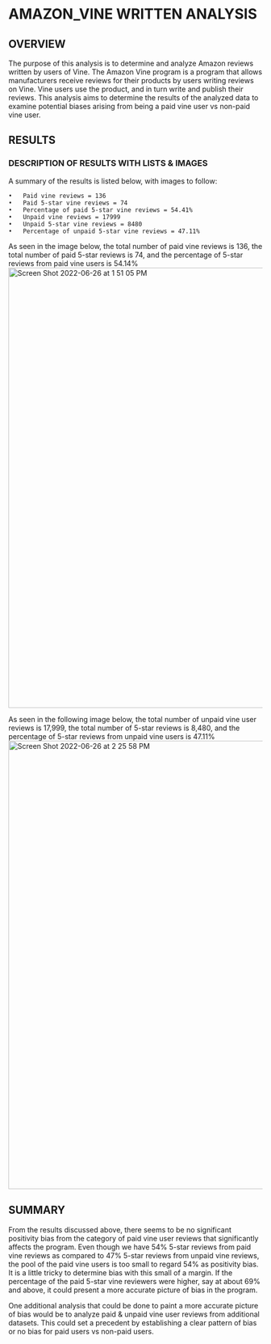 # AMAZON_VINE WRITTEN ANALYSIS

## OVERVIEW
The purpose of this analysis is to determine and analyze Amazon reviews written by users of Vine. The Amazon Vine program is a program that allows manufacturers receive reviews for their products by users writing reviews on Vine. Vine users use the product, and in turn write and publish their reviews. This analysis aims to determine the results of the analyzed data to examine potential biases arising from being a paid vine user vs non-paid vine user. 


## RESULTS
### DESCRIPTION OF RESULTS WITH LISTS & IMAGES
A summary of the results is listed below, with images to follow:

	•	Paid vine reviews = 136 
 	•	Paid 5-star vine reviews = 74
 	•	Percentage of paid 5-star vine reviews = 54.41%
 	•	Unpaid vine reviews = 17999 
 	•	Unpaid 5-star vine reviews = 8480
 	•	Percentage of unpaid 5-star vine reviews = 47.11%

As seen in the image below, the total number of paid vine reviews is 136, the total number of paid 5-star reviews is 74, and the percentage of 5-star reviews from paid vine users is 54.14%
<img width="871" alt="Screen Shot 2022-06-26 at 1 51 05 PM" src="https://user-images.githubusercontent.com/100884241/175828914-b6e39515-3ffb-431f-a30e-913b5180df30.png">

As seen in the following image below, the total number of unpaid vine user reviews is 17,999, the total number of 5-star reviews is 8,480, and the percentage of 5-star reviews from unpaid vine users is 47.11%
<img width="887" alt="Screen Shot 2022-06-26 at 2 25 58 PM" src="https://user-images.githubusercontent.com/100884241/175828935-1925d9d0-38ed-4644-822e-2ee1ba68e9f6.png">


## SUMMARY
From the results discussed above, there seems to be no significant positivity bias from the category of paid vine user reviews that significantly affects the program. Even though we have 54% 5-star reviews from paid vine reviews as compared to 47% 5-star reviews from unpaid vine reviews, the pool of the paid vine users is too small to regard 54% as positivity bias. It is a little tricky to determine bias with this small of a margin. If the percentage of the paid 5-star vine reviewers were higher, say at about 69% and above, it could present a more accurate picture of bias in the program.


One additional analysis that could be done to paint a more accurate picture of bias would be to analyze paid & unpaid vine user reviews from additional datasets. This could set a precedent by establishing a clear pattern of bias or no bias for paid users vs non-paid users.
